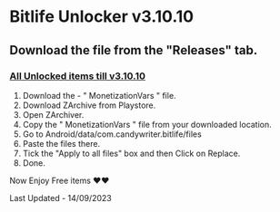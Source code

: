 # Bitlife Unlocker v3.10.10

## **Download the file from the "Releases" tab.**

### <ins>**All Unlocked items till v3.10.10**</ins>

1. Download the - " MonetizationVars " file.
2. Download ZArchive from Playstore.
3. Open ZArchiver.
4. Copy the " MonetizationVars " file from your downloaded location.
5. Go to Android/data/com.candywriter.bitlife/files
6. Paste the files there.
7. Tick the "Apply to all files" box and then Click on Replace.
8. Done.

Now Enjoy Free items ❤️❤️


Last Updated - 14/09/2023
